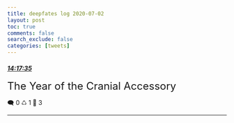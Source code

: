```yaml
---
title: deepfates log 2020-07-02
layout: post
toc: true
comments: false
search_exclude: false
categories: [tweets]
---
```



#### <a href = "https://twitter.com/deepfates/status/1278784909146943489">*14:17:35*</a>

<font size="5">The Year of the Cranial Accessory</font>



🗨️ 0 ♺ 1 🤍  3   

---
    
            

